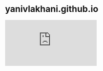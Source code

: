 # yanivlakhani.github.io

<embed src="https://sumanbogati.github.io/sample.pdf" type="application/pdf" />
